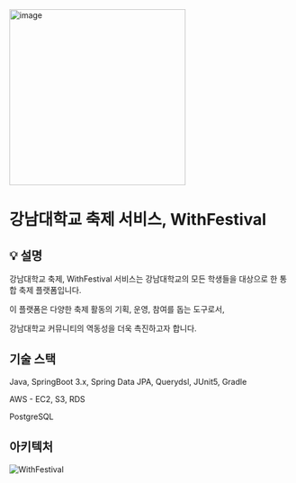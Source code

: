 <img width="313" alt="image" src="https://github.com/miIlicon/WithFestival-BackEnd/assets/26915908/b71fb76b-51ba-4ce6-9811-38a04ba4e822"/>
<br/>

# 강남대학교 축제 서비스, WithFestival

## 💡 설명
강남대학교 축제, WithFestival 서비스는 강남대학교의 모든 학생들을 대상으로 한 통합 축제 플랫폼입니다. 

이 플랫폼은 다양한 축제 활동의 기획, 운영, 참여를 돕는 도구로서, 

강남대학교 커뮤니티의 역동성을 더욱 촉진하고자 합니다.

## 기술 스택
Java, SpringBoot 3.x, Spring Data JPA, Querydsl, JUnit5, Gradle

AWS - EC2, S3, RDS

PostgreSQL

## 아키텍처
![WithFestival](https://github.com/miIlicon/WithFestival-BackEnd/assets/77851079/46a86235-4610-4599-9179-bf721a4ac773)




